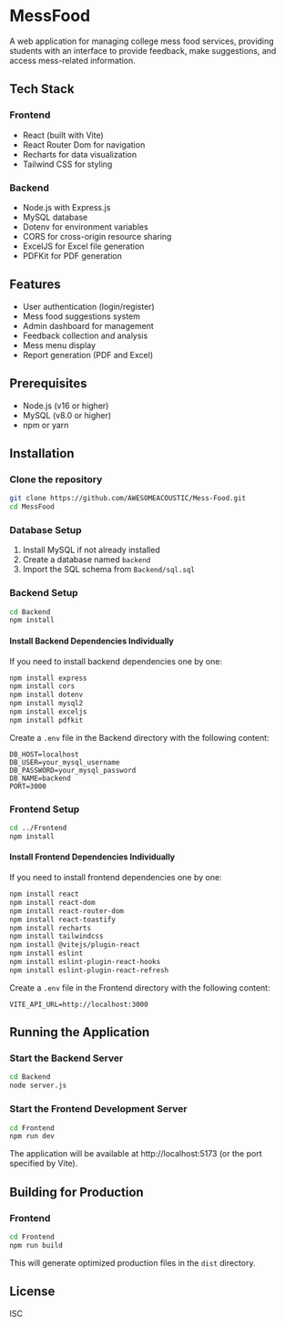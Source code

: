 # MessFood

A web application for managing college mess food services, providing students with an interface to provide feedback, make suggestions, and access mess-related information.

## Tech Stack

### Frontend
- React (built with Vite)
- React Router Dom for navigation
- Recharts for data visualization
- Tailwind CSS for styling

### Backend
- Node.js with Express.js
- MySQL database
- Dotenv for environment variables
- CORS for cross-origin resource sharing
- ExcelJS for Excel file generation
- PDFKit for PDF generation

## Features

- User authentication (login/register)
- Mess food suggestions system
- Admin dashboard for management
- Feedback collection and analysis
- Mess menu display
- Report generation (PDF and Excel)

## Prerequisites

- Node.js (v16 or higher)
- MySQL (v8.0 or higher)
- npm or yarn

## Installation

### Clone the repository
```bash
git clone https://github.com/AWESOMEACOUSTIC/Mess-Food.git
cd MessFood
```

### Database Setup
1. Install MySQL if not already installed
2. Create a database named `backend`
3. Import the SQL schema from `Backend/sql.sql`

### Backend Setup
```bash
cd Backend
npm install
```

#### Install Backend Dependencies Individually
If you need to install backend dependencies one by one:
```bash
npm install express
npm install cors
npm install dotenv
npm install mysql2
npm install exceljs
npm install pdfkit
```

Create a `.env` file in the Backend directory with the following content:
```
DB_HOST=localhost
DB_USER=your_mysql_username
DB_PASSWORD=your_mysql_password
DB_NAME=backend
PORT=3000
```

### Frontend Setup
```bash
cd ../Frontend
npm install
```

#### Install Frontend Dependencies Individually
If you need to install frontend dependencies one by one:
```bash
npm install react
npm install react-dom
npm install react-router-dom
npm install react-toastify
npm install recharts
npm install tailwindcss
npm install @vitejs/plugin-react
npm install eslint
npm install eslint-plugin-react-hooks
npm install eslint-plugin-react-refresh
```

Create a `.env` file in the Frontend directory with the following content:
```
VITE_API_URL=http://localhost:3000
```

## Running the Application

### Start the Backend Server
```bash
cd Backend
node server.js
```

### Start the Frontend Development Server
```bash
cd Frontend
npm run dev
```

The application will be available at http://localhost:5173 (or the port specified by Vite).

## Building for Production

### Frontend
```bash
cd Frontend
npm run build
```

This will generate optimized production files in the `dist` directory.

## License

ISC 